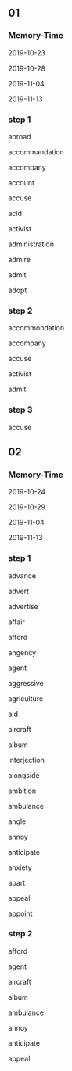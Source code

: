 ## 01

### Memory-Time

2019-10-23

2019-10-28

2019-11-04

2019-11-13

### step 1

abroad

accommandation

accompany

account

accuse

acid

activist

administration

admire

admit

adopt

### step 2

accommondation

accompany

accuse

activist

admit

### step 3

accuse

## 02

### Memory-Time

2019-10-24

2019-10-29

2019-11-04

2019-11-13

### step 1

advance

advert

advertise

affair

afford

angency

agent

aggressive

agriculture

aid

aircraft

album

interjection

alongside

ambition

ambulance

angle

annoy

anticipate

anxiety

apart

appeal

appoint

### step 2

afford

agent

aircraft

album

ambulance

annoy

anticipate

appeal

